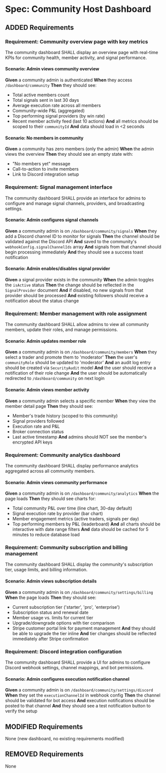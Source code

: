 # Spec: Community Host Dashboard

## ADDED Requirements

### Requirement: Community overview page with key metrics

The community dashboard SHALL display an overview page with real-time KPIs for community health, member activity, and signal performance.

#### Scenario: Admin views community overview
**Given** a community admin is authenticated
**When** they access `/dashboard/community`
**Then** they should see:
- Total active members count
- Total signals sent in last 30 days
- Average execution rate across all members
- Community-wide P&L (aggregated)
- Top performing signal providers (by win rate)
- Recent member activity feed (last 10 actions)
**And** all metrics should be scoped to their `communityId`
**And** data should load in <2 seconds

#### Scenario: No members in community
**Given** a community has zero members (only the admin)
**When** the admin views the overview
**Then** they should see an empty state with:
- "No members yet" message
- Call-to-action to invite members
- Link to Discord integration setup

### Requirement: Signal management interface

The community dashboard SHALL provide an interface for admins to configure and manage signal channels, providers, and broadcasting settings.

#### Scenario: Admin configures signal channels
**Given** a community admin is on `/dashboard/community/signals`
**When** they add a Discord channel ID to monitor for signals
**Then** the channel should be validated against the Discord API
**And** saved to the community's `webhookConfig.signalChannelIds` array
**And** signals from that channel should begin processing immediately
**And** they should see a success toast notification

#### Scenario: Admin enables/disables signal provider
**Given** a signal provider exists in the community
**When** the admin toggles the `isActive` status
**Then** the change should be reflected in the `SignalProvider` document
**And** if disabled, no new signals from that provider should be processed
**And** existing followers should receive a notification about the status change

### Requirement: Member management with role assignment

The community dashboard SHALL allow admins to view all community members, update their roles, and manage permissions.

#### Scenario: Admin updates member role
**Given** a community admin is on `/dashboard/community/members`
**When** they select a trader and promote them to 'moderator'
**Then** the user's `communityRole` should be updated to 'moderator'
**And** an audit log entry should be created via `SecurityAudit` model
**And** the user should receive a notification of their role change
**And** the user should be automatically redirected to `/dashboard/community` on next login

#### Scenario: Admin views member activity
**Given** a community admin selects a specific member
**When** they view the member detail page
**Then** they should see:
- Member's trade history (scoped to this community)
- Signal providers followed
- Execution rate and P&L
- Broker connection status
- Last active timestamp
**And** admins should NOT see the member's encrypted API keys

### Requirement: Community analytics dashboard

The community dashboard SHALL display performance analytics aggregated across all community members.

#### Scenario: Admin views community performance
**Given** a community admin is on `/dashboard/community/analytics`
**When** the page loads
**Then** they should see charts for:
- Total community P&L over time (line chart, 30-day default)
- Signal execution rate by provider (bar chart)
- Member engagement metrics (active traders, signals per day)
- Top performing members by P&L (leaderboard)
**And** all charts should be interactive with date range filters
**And** data should be cached for 5 minutes to reduce database load

### Requirement: Community subscription and billing management

The community dashboard SHALL display the community's subscription tier, usage limits, and billing information.

#### Scenario: Admin views subscription details
**Given** a community admin is on `/dashboard/community/settings/billing`
**When** the page loads
**Then** they should see:
- Current subscription tier ('starter', 'pro', 'enterprise')
- Subscription status and renewal date
- Member usage vs. limits for current tier
- Upgrade/downgrade options with tier comparison
- Stripe customer portal link for payment management
**And** they should be able to upgrade the tier inline
**And** tier changes should be reflected immediately after Stripe confirmation

### Requirement: Discord integration configuration

The community dashboard SHALL provide a UI for admins to configure Discord webhook settings, channel mappings, and bot permissions.

#### Scenario: Admin configures execution notification channel
**Given** a community admin is on `/dashboard/community/settings/discord`
**When** they set the `executionChannelId` in webhook config
**Then** the channel should be validated for bot access
**And** execution notifications should be posted to that channel
**And** they should see a test notification button to verify the setup

## MODIFIED Requirements

None (new dashboard, no existing requirements modified)

## REMOVED Requirements

None

